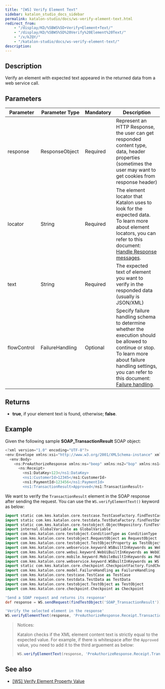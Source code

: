```yaml
---
title: "[WS] Verify Element Text" 
sidebar: katalon_studio_docs_sidebar
permalink: katalon-studio/docs/ws-verify-element-text.html 
redirect_from:
    - "/display/KD/%5BWS%5D+Verify+Element+Text/"
    - "/display/KD/%5BWS%5D%20Verify%20Element%20Text/"
    - "/x/kZQY/"
    - "/katalon-studio/docs/ws-verify-element-text/"
description: 
---
```

## Description

Verify an element with expected text appeared in the returned data from a web service call.

## Parameters 

| Parameter | Parameter Type | Mandatory | Description |
| --- | --- | --- | --- |
| response  | ResponseObject  | Required | Represent an HTTP Response, the user can get responded content type, data, header properties (sometimes the user may want to get cookies from response header) |
| locator  | String  | Required | The element locator that Katalon uses to look for the expected data. To learn more about element locators, you can refer to this document: [Handle Response messages](https://docs.katalon.com/katalon-studio/docs/handle-response-messages.html). |
| text  | String  | Required | The expected text of element you want to verify in the responded data (usually is JSON/XML) |
| flowControl  | FailureHandling  | Optional | Specify failure handling schema to determine whether the execution should be allowed to continue or stop. To learn more about failure handling settings, you can refer to this document: [Failure handling](https://docs.katalon.com/katalon-studio/docs/failure-handling.html#default-failure-handlingbehavior). |
## Returns

*   **true**, if your element text is found, otherwise; **false**.
## Example

Given the following sample **SOAP_TransactionResult** SOAP object: 

``` groovy
<?xml version="1.0" encoding="UTF-8"?>
<env:Envelope xmlns:xsi="http://www.w3.org/2001/XMLSchema-instance" xmlns:env="http://schemas.xmlsoap.org/soap/envelope/">
  <env:Body>
    <ns:PreAuthorizeResponse xmlns:ns="beep" xmlns:ns2="bop" xmlns:ns1="foo" >
      <ns:Receipt>
        <ns1:DataKey>123</ns1:DataKey>
        <ns1:CustomerId>12345</ns1:CustomerId>
        <ns1:PaymentId>123456</ns1:PaymentId>
        <ns1:TransactionResult>Approved</ns1:TransactionResult>

```

We want to verify the `TransactionResult` element in the SOAP response after sending the request. You can use the `WS.verifyElementText()` keyword as below:

```groovy
import static com.kms.katalon.core.testcase.TestCaseFactory.findTestCase
import static com.kms.katalon.core.testdata.TestDataFactory.findTestData
import static com.kms.katalon.core.testobject.ObjectRepository.findTestObject
import internal.GlobalVariable as GlobalVariable
import com.kms.katalon.core.testobject.ConditionType as ConditionType
import com.kms.katalon.core.testobject.RequestObject as RequestObject
import com.kms.katalon.core.testobject.TestObjectProperty as TestObjectProperty
import com.kms.katalon.core.webservice.keyword.WSBuiltInKeywords as WebAPI
import com.kms.katalon.core.webui.keyword.WebUiBuiltInKeywords as WebUI
import com.kms.katalon.core.mobile.keyword.MobileBuiltInKeywords as Mobile
import com.kms.katalon.core.webservice.keyword.WSBuiltInKeywords as WS
import static com.kms.katalon.core.checkpoint.CheckpointFactory.findCheckpoint
import com.kms.katalon.core.model.FailureHandling as FailureHandling
import com.kms.katalon.core.testcase.TestCase as TestCase
import com.kms.katalon.core.testdata.TestData as TestData
import com.kms.katalon.core.testobject.TestObject as TestObject
import com.kms.katalon.core.checkpoint.Checkpoint as Checkpoint

'Send a SOAP request and returns its response'
def response = WS.sendRequest(findTestObject('SOAP_TransactionResult'))

'Verify the selected element in the response'
WS.verifyElementText(response, 'PreAuthorizeResponse.Receipt.TransactionResult', 'Approved')
```
> Notices:
> 
> Katalon checks if the XML element content text is strictly equal to the expected value. For example, if there is whitespace after the `Approved` value, you need to add it to the third arguement as below:
> 
> ``` groovy
> WS.verifyElementText(response, 'PreAuthorizeResponse.Receipt.TransactionResult', 'Approved ')
>  ```

## See also

* [[WS] Verify Element Property Value](https://docs.katalon.com/katalon-studio/docs/ws-verify-element-property-value.html#description)